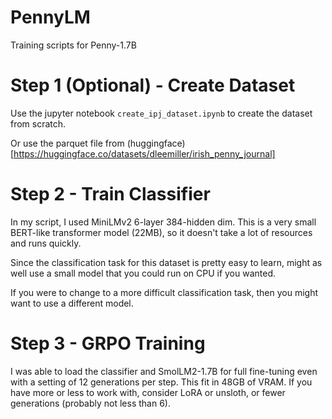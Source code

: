 # PennyLM
Training scripts for Penny-1.7B

# Step 1 (Optional) - Create Dataset

Use the jupyter notebook `create_ipj_dataset.ipynb` to create the dataset from scratch.

Or use the parquet file from (huggingface)[https://huggingface.co/datasets/dleemiller/irish_penny_journal]


# Step 2 - Train Classifier

In my script, I used MiniLMv2 6-layer 384-hidden dim. This is a very small BERT-like transformer model (22MB), so it doesn't take a lot of resources and runs quickly.

Since the classification task for this dataset is pretty easy to learn, might as well use a small model that you could run on CPU if you wanted.

If you were to change to a more difficult classification task, then you might want to use a different model.


# Step 3 - GRPO Training

I was able to load the classifier and SmolLM2-1.7B for full fine-tuning even with a setting of 12 generations per step. This fit in 48GB of VRAM. If you have more or less to work with, consider LoRA or unsloth, or fewer generations (probably not less than 6).
